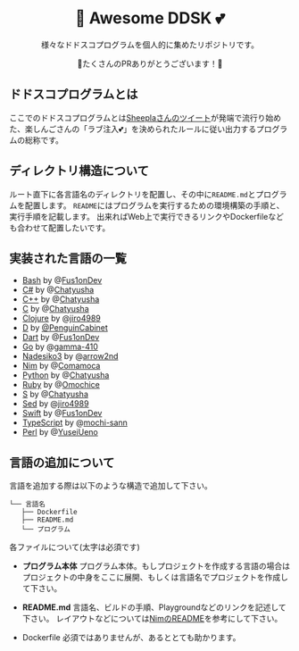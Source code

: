 <div align="center"><h1> 👏 Awesome DDSK 💕 </h1>

様々なドドスコプログラムを個人的に集めたリポジトリです。

🎉たくさんのPRありがとうございます！🎉
</div>

## ドドスコプログラムとは

ここでのドドスコプログラムとは[Sheeplaさんのツイート](https://twitter.com/Sheeeeepla/status/1554028833942441984?s=20&t=7NM1CBCnhpZsp3-4JfXBwg)が発端で流行り始めた、楽しんごさんの「ラブ注入💕」を決められたルールに従い出力するプログラムの総称です。

## ディレクトリ構造について

ルート直下に各言語名のディレクトリを配置し、その中に`README.md`とプログラムを配置します。
`README`にはプログラムを実行するための環境構築の手順と、実行手順を記載します。
出来ればWeb上で実行できるリンクやDockerfileなども合わせて配置したいです。

## 実装された言語の一覧

- [Bash](./Bash) by @[Fus1onDev](https://github.com/Fus1onDev)
- [C#](./C#) by @[Chatyusha](https://github.com/Chatyusha)
- [C++](./C++) by @[Chatyusha](https://github.com/Chatyusha)
- [C](./C) by @[Chatyusha](https://github.com/Chatyusha)
- [Clojure](./Clojure) by @[jiro4989](https://github.com/jiro4989)
- [D](./D) by [@PenguinCabinet](https://github.com/PenguinCabinet)
- [Dart](./Dart) by @[Fus1onDev](https://github.com/Fus1onDev)
- [Go](./Go) by @[gamma-410](https://github.com/gamma-410)
- [Nadesiko3](./Nadesiko3) by @[arrow2nd](https://github.com/arrow2nd)
- [Nim](./Nim) by @[Comamoca](https://github.com/Comamoca)
- [Python](./Python) by @[Chatyusha](https://github.com/Chatyusha)
- [Ruby](./Ruby) by @[Omochice](https://github.com/Omochice)
- [S](./S) by @[Chatyusha](https://github.com/Chatyusha)
- [Sed](./Sed) by @[jiro4989](https://github.com/jiro4989)
- [Swift](./Swift) by @[Fus1onDev](https://github.com/Fus1onDev) 
- [TypeScript](./TypeScript) by @[mochi-sann](https://github.com/mochi-sann)
- [Perl](./Perl) by @[YuseiUeno](https://github.com/YuseiUeno)

## 言語の追加について

言語を追加する際は以下のような構造で追加して下さい。

```
└── 言語名
   ├── Dockerfile
   ├── README.md 
   └── プログラム
```

各ファイルについて(太字は必須です)

- **プログラム本体**
プログラム本体。もしプロジェクトを作成する言語の場合はプロジェクトの中身をここに展開、もしくは言語名でプロジェクトを作成して下さい。

- **README.md**
言語名、ビルドの手順、Playgroundなどのリンクを記述して下さい。
レイアウトなどについては[NimのREADME](./Nim/README.md)を参考にして下さい。

- Dockerfile
必須ではありませんが、あるととても助かります。
